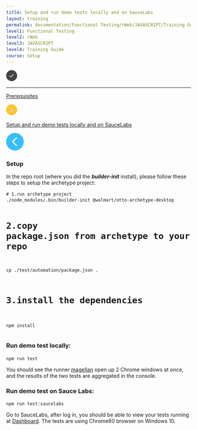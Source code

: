```yaml
---
title: Setup and run demo tests locally and on SauceLabs
layout: training
permalink: documentation/Functional Testing/rWeb/JAVASCRIPT/Training Guide/Setup/Setup and run demo tests locally and on SauceLabs
level1: Functional Testing
level2: rWeb
level3: JAVASCRIPT
level4: Training Guide
course: Setup
---
```

<div class="sidebar">
<div class="training-doc-link">
<div class ="training-doc-link-left">
<img class="training-doc-link-left__img" src="/images/training/checked.png" srcset="/images/training/checked@2x.png 2x, /images/training/checked@3x.png 3x" /><hr class="training-doc-link-left__hr training-doc-link-left__hr-completed" /></div>
<p class="training-doc-link__text">
<a class="training-doc-link__text-completed" href="./Prerequisites">Prerequisites</a></p>
</div>
<div class="training-doc-link">
<div class ="training-doc-link-left">
<img class="training-doc-link-left__img" src="/images/training/actived.png" srcset="/images/training/actived@2x.png 2x, /images/training/actived@3x.png 3x" /></div>
<p class="training-doc-link__text">
<a class="training-doc-link__text-current" href="./Setup and run demo tests locally and on SauceLabs">Setup and run demo tests locally and on SauceLabs</a></p>
</div>
</div>
<div class="training-doc-nav-btn">
<a href="./Prerequisites"><img src="/images/training/btn-left.png" srcset="/images/training/btn-left@2x.png 2x, /images/training/btn-left@3x.png 3x" /></a>
</div>
<div class="training-content markdown">
<h3>Setup</h3>
<p>In the repo root (where you did the <strong><em>builder-init</em></strong> install), please follow these steps to setup the archetype project:</p>
<pre><code class="language-bash"># 1.run archetype project
./node_modules/.bin/builder-init @walmart/otto-archetype-desktop

# 2.copy package.json from archetype to your repo
cp ./test/automation/package.json .

# 3.install the dependencies
npm install
</code></pre>
<h3>Run demo test locally:</h3>
<pre><code class="language-bash">npm run test
</code></pre>
<p>You should see  the runner <a href="https://github.com/TestArmada/magellan">magellan</a> open up 2 Chrome windows at once, and the results of the two tests are aggregated in the console.</p>
<h3>Run demo test on Sauce Labs:</h3>
<pre><code class="language-bash">npm run test:saucelabs
</code></pre>
<p>Go to SauceLabs, after log in, you should be able to view your tests running at <a href="https://saucelabs.com/beta/dashboard/tests">Dashboard</a>. The tests are using Chrome60 browser on Windows 10.</p>
</div>
<div class="training-doc-nav-btn">
</div>
